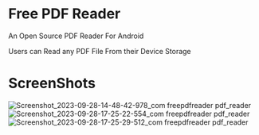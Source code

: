 # Free PDF Reader

An Open Source PDF Reader For Android 

Users can Read any PDF File From their Device Storage

# ScreenShots
![Screenshot_2023-09-28-14-48-42-978_com freepdfreader pdf_reader](https://github.com/rithik20/free_pdf_reader/assets/96861390/f280be06-e7a3-4efc-8645-798a7716120c)
![Screenshot_2023-09-28-17-25-22-554_com freepdfreader pdf_reader](https://github.com/rithik20/free_pdf_reader/assets/96861390/d5c68d7c-522b-4bb9-be53-aeb57c92d57a)
![Screenshot_2023-09-28-17-25-29-512_com freepdfreader pdf_reader](https://github.com/rithik20/free_pdf_reader/assets/96861390/3533b069-0073-40e7-8c0e-86ba9a2781ab)
